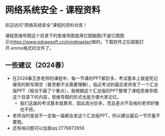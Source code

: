 # 网络系统安全 - 课程资料

欢迎访问“网络系统安全”课程的资料仓库！

课程思维导图这个目录下的思维导图是用亿图脑图(不是亿图图示)<https://www.edrawsoft.cn/mindmaster/>做的，下载软件之后就能打开.emmx格式的文件了。

## 一些建议（2024春）

- 在2024春王彦老师的课程中，每一节课的PPT都巨多，考试基本上就是死记硬背的默写填空（甚至都不太需要理解），临近考试的最后老师发了一个汇总版PPT（相当于画了个重点），我根据这个汇总版的PPT整理了课程思维导图这个目录下的内容，思维导图的形式也是方便大家记忆。
  - 我们这届的考试基本就靠背，因此高分巨多，而且差点不及格的老师好像也不捞。
- 老师当时是说不一定每一届都会发这个汇总版PPT，所以建议最后一节尽量不要翘。
- 还有啥问题可以加我qq:2776872856
